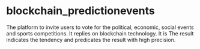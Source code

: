 # blockchain_predictionevents
The platform to invite users to vote for the political, economic, social events and sports competitions. It replies on blockchain technology. It is The result indicates the tendency and predicates the result with high precision.
